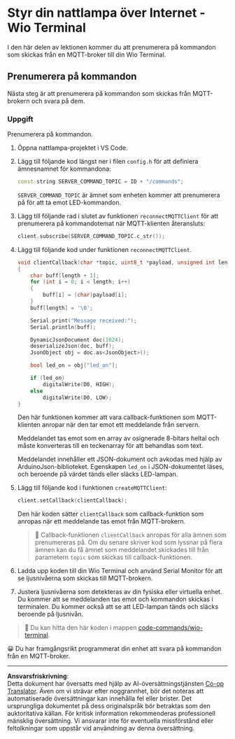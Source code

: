 <!--
CO_OP_TRANSLATOR_METADATA:
{
  "original_hash": "6754c915dae64ba70fcd5e52c37f3adf",
  "translation_date": "2025-08-27T21:49:51+00:00",
  "source_file": "1-getting-started/lessons/4-connect-internet/wio-terminal-commands.md",
  "language_code": "sv"
}
-->
# Styr din nattlampa över Internet - Wio Terminal

I den här delen av lektionen kommer du att prenumerera på kommandon som skickas från en MQTT-broker till din Wio Terminal.

## Prenumerera på kommandon

Nästa steg är att prenumerera på kommandon som skickas från MQTT-brokern och svara på dem.

### Uppgift

Prenumerera på kommandon.

1. Öppna nattlampa-projektet i VS Code.

1. Lägg till följande kod längst ner i filen `config.h` för att definiera ämnesnamnet för kommandona:

    ```cpp
    const string SERVER_COMMAND_TOPIC = ID + "/commands";
    ```

    `SERVER_COMMAND_TOPIC` är ämnet som enheten kommer att prenumerera på för att ta emot LED-kommandon.

1. Lägg till följande rad i slutet av funktionen `reconnectMQTTClient` för att prenumerera på kommandotemat när MQTT-klienten återansluts:

    ```cpp
    client.subscribe(SERVER_COMMAND_TOPIC.c_str());
    ```

1. Lägg till följande kod under funktionen `reconnectMQTTClient`.

    ```cpp
    void clientCallback(char *topic, uint8_t *payload, unsigned int length)
    {
        char buff[length + 1];
        for (int i = 0; i < length; i++)
        {
            buff[i] = (char)payload[i];
        }
        buff[length] = '\0';
    
        Serial.print("Message received:");
        Serial.println(buff);
    
        DynamicJsonDocument doc(1024);
        deserializeJson(doc, buff);
        JsonObject obj = doc.as<JsonObject>();
    
        bool led_on = obj["led_on"];
    
        if (led_on)
            digitalWrite(D0, HIGH);
        else
            digitalWrite(D0, LOW);
    }
    ```

    Den här funktionen kommer att vara callback-funktionen som MQTT-klienten anropar när den tar emot ett meddelande från servern.

    Meddelandet tas emot som en array av osignerade 8-bitars heltal och måste konverteras till en teckenarray för att behandlas som text.

    Meddelandet innehåller ett JSON-dokument och avkodas med hjälp av ArduinoJson-biblioteket. Egenskapen `led_on` i JSON-dokumentet läses, och beroende på värdet tänds eller släcks LED-lampan.

1. Lägg till följande kod i funktionen `createMQTTClient`:

    ```cpp
    client.setCallback(clientCallback);
    ```

    Den här koden sätter `clientCallback` som callback-funktion som anropas när ett meddelande tas emot från MQTT-brokern.

    > 💁 Callback-funktionen `clientCallback` anropas för alla ämnen som prenumereras på. Om du senare skriver kod som lyssnar på flera ämnen kan du få ämnet som meddelandet skickades till från parametern `topic` som skickas till callback-funktionen.

1. Ladda upp koden till din Wio Terminal och använd Serial Monitor för att se ljusnivåerna som skickas till MQTT-brokern.

1. Justera ljusnivåerna som detekteras av din fysiska eller virtuella enhet. Du kommer att se meddelanden tas emot och kommandon skickas i terminalen. Du kommer också att se att LED-lampan tänds och släcks beroende på ljusnivån.

> 💁 Du kan hitta den här koden i mappen [code-commands/wio-terminal](../../../../../1-getting-started/lessons/4-connect-internet/code-commands/wio-terminal).

😀 Du har framgångsrikt programmerat din enhet att svara på kommandon från en MQTT-broker.

---

**Ansvarsfriskrivning**:  
Detta dokument har översatts med hjälp av AI-översättningstjänsten [Co-op Translator](https://github.com/Azure/co-op-translator). Även om vi strävar efter noggrannhet, bör det noteras att automatiserade översättningar kan innehålla fel eller brister. Det ursprungliga dokumentet på dess originalspråk bör betraktas som den auktoritativa källan. För kritisk information rekommenderas professionell mänsklig översättning. Vi ansvarar inte för eventuella missförstånd eller feltolkningar som uppstår vid användning av denna översättning.